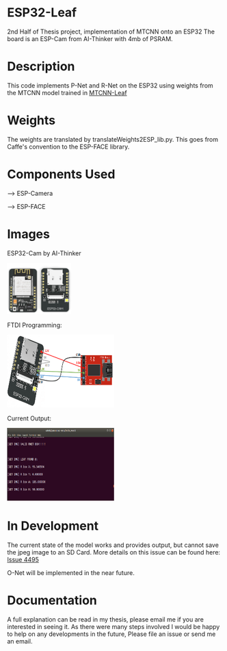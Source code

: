 # ESP32-Leaf
2nd Half of Thesis project, implementation of MTCNN onto an ESP32
The board is an ESP-Cam from AI-Thinker with 4mb of PSRAM.

# Description
This code implements P-Net and R-Net on the ESP32 using weights from 
the MTCNN model trained in <a href="https://github.com/caleb221/MTCNN-Leaf"> MTCNN-Leaf</a>
# Weights
The weights are translated by translateWeights2ESP_lib.py. This goes from Caffe's convention to the ESP-FACE library.
# Components Used
--> ESP-Camera 

--> ESP-FACE

# Images


ESP32-Cam by AI-Thinker


<img src="https://github.com/caleb221/ESP32-Leaf/blob/master/img/esp32NoCam.png" width ="150" height ="120">


FTDI Programming:


<img src="https://github.com/caleb221/ESP32-Leaf/blob/master/img/ESP32-CAM-wiring-FTDI1.png" width ="250" height ="170">

Current Output:

<img src="https://github.com/caleb221/ESP32-Leaf/blob/master/img/rnetFound1.png" width ="250" height ="170">


# In Development
The current state of the model works and provides output, but cannot save the jpeg image to an SD Card.
More details on this issue can be found here: <a href="https://github.com/espressif/esp-idf/issues/4495"> Issue 4495</a>

O-Net will be implemented in the near future.

# Documentation
A full explanation can be read in my thesis, please email me if you are interested in seeing it. As there were many steps involved I would be happy to help on any developments in the future, Please file an issue or send me an email.
